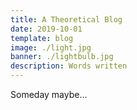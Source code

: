 ```yaml
---
title: A Theoretical Blog
date: 2019-10-01
template: blog
image: ./light.jpg
banner: ./lightbulb.jpg
description: Words written
---
```

Someday maybe...
